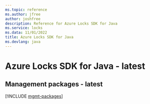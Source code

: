 ```yaml
---
ms.topic: reference
ms.author: jfree
author: joshfree
description: Reference for Azure Locks SDK for Java
ms.service: locks
ms.data: 11/01/2022
title: Azure Locks SDK for Java
ms.devlang: java
---
```

# Azure Locks SDK for Java - latest

## Management packages - latest
[!INCLUDE [mgmt-packages](locks-mgmt-index.md)]